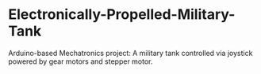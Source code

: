 # Electronically-Propelled-Military-Tank
Arduino-based Mechatronics project: A military tank controlled via joystick powered by gear motors and stepper motor.
